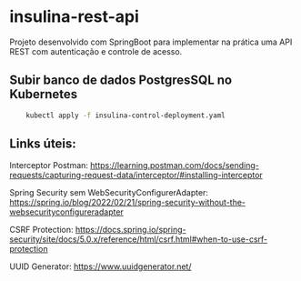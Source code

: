 # insulina-rest-api

Projeto desenvolvido com SpringBoot para implementar na prática uma API REST com autenticação e controle de acesso. 

## Subir banco de dados PostgresSQL no Kubernetes

```bash
    kubectl apply -f insulina-control-deployment.yaml
```

## Links úteis:

Interceptor Postman: https://learning.postman.com/docs/sending-requests/capturing-request-data/interceptor/#installing-interceptor

Spring Security sem WebSecurityConfigurerAdapter: https://spring.io/blog/2022/02/21/spring-security-without-the-websecurityconfigureradapter

CSRF Protection: https://docs.spring.io/spring-security/site/docs/5.0.x/reference/html/csrf.html#when-to-use-csrf-protection

UUID Generator: https://www.uuidgenerator.net/
